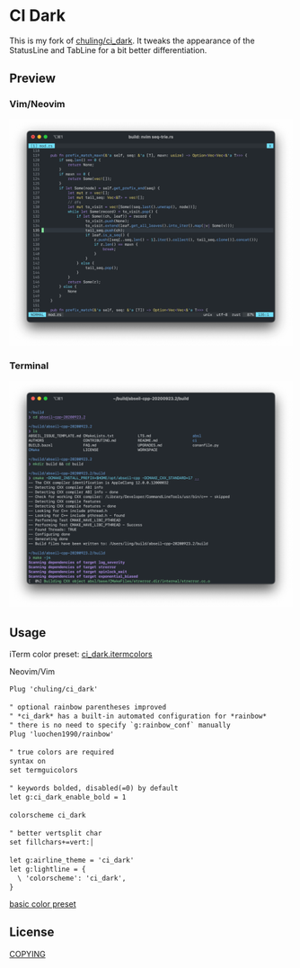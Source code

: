 # CI Dark

This is my fork of [chuling/ci_dark](https://github.com/chuling/ci_dark). It tweaks the appearance of the StatusLine and TabLine for a bit better differentiation.

## Preview

### Vim/Neovim

![nvim preview](https://raw.githubusercontent.com/chuling/vim-equinusocio-material-preview/master/ci_dark/nvim.png)

### Terminal

![term preview](https://raw.githubusercontent.com/chuling/vim-equinusocio-material-preview/master/ci_dark/term.png)

## Usage

iTerm color preset: [ci_dark.itermcolors](term/)

Neovim/Vim

```viml
Plug 'chuling/ci_dark'

" optional rainbow parentheses improved
" *ci_dark* has a built-in automated configuration for *rainbow*
" there is no need to specify `g:rainbow_conf` manually
Plug 'luochen1990/rainbow'

" true colors are required
syntax on
set termguicolors

" keywords bolded, disabled(=0) by default
let g:ci_dark_enable_bold = 1

colorscheme ci_dark

" better vertsplit char
set fillchars+=vert:│

let g:airline_theme = 'ci_dark'
let g:lightline = {
  \ 'colorscheme': 'ci_dark',
}
```

[basic color preset](preset_doc/color.txt)

## License

[COPYING](COPYING)
